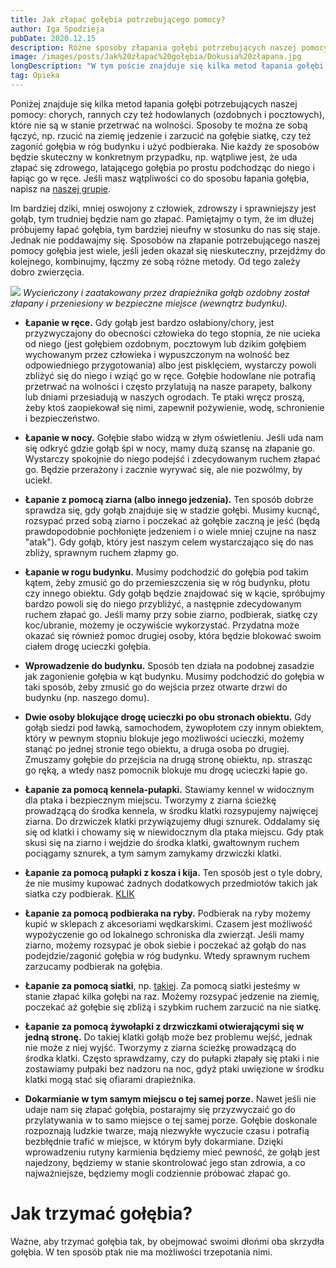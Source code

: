 ```yaml
---
title: Jak złapać gołębia potrzebującego pomocy?
author: Iga Spodzieja
pubDate: 2020.12.15
description: Różne sposoby złapania gołębi potrzebujących naszej pomocy.
image: /images/posts/Jak%20złapać%20gołębia/Dokusia%20złapana.jpg
longDescription: "W tym poście znajduje się kilka metod łapania gołębi potrzebujących naszej pomocy: chorych, rannych czy też hodowlanych (ozdobnych i pocztowych), które nie są w stanie przetrwać na wolności. Sposoby te można ze sobą łączyć, np. rzucić na ziemię jedzenie i zarzucić na gołębie siatkę, czy też zagonić gołębia w róg budynku i użyć podbieraka."
tag: Opieka
---
```


Poniżej znajduje się kilka metod łapania gołębi potrzebujących naszej pomocy: chorych, rannych czy też hodowlanych (ozdobnych i pocztowych), które nie są w stanie przetrwać na wolności. Sposoby te można ze sobą łączyć, np. rzucić na ziemię jedzenie i zarzucić na gołębie siatkę, czy też zagonić gołębia w róg budynku i użyć podbieraka. Nie każdy ze sposobów będzie skuteczny w konkretnym przypadku, np. wątpliwe jest, że uda złapać się zdrowego, latającego gołębia po prostu podchodząc do niego i łapiąc go w ręce. Jeśli masz wątpliwości co do sposobu łapania gołębia, napisz na [naszej grupie](https://www.facebook.com/groups/chatkagolebiagrupa).

Im bardziej dziki, mniej oswojony z człowiek, zdrowszy i sprawniejszy jest gołąb, tym trudniej będzie nam go złapać. Pamiętajmy o tym, że im dłużej próbujemy łapać gołębia, tym bardziej nieufny w stosunku do nas się staje. Jednak nie poddawajmy się. Sposobów na złapanie potrzebującego naszej pomocy gołębia jest wiele, jeśli jeden okazał się nieskuteczny, przejdźmy do kolejnego, kombinujmy, łączmy ze sobą różne metody. Od tego zależy dobro zwierzęcia.

![](/images/posts/Jak%20złapać%20gołębia/Dokusia%20złapana.jpg)
_Wycieńczony i zaatakowany przez drapieżnika gołąb ozdobny został złapany i przeniesiony w bezpieczne miejsce (wewnątrz budynku)._

- **Łapanie w ręce.** Gdy gołąb jest bardzo osłabiony/chory, jest przyzwyczajony do obecności człowieka do tego stopnia, że nie ucieka od niego (jest gołębiem ozdobnym, pocztowym lub dzikim gołębiem wychowanym przez człowieka i wypuszczonym na wolność bez odpowiedniego przygotowania) albo jest pisklęciem, wystarczy powoli zbliżyć się do niego i wziąć go w ręce. Gołębie hodowlane nie potrafią przetrwać na wolności i często przylatują na nasze parapety, balkony lub dniami przesiadują w naszych ogrodach. Te ptaki wręcz proszą, żeby ktoś zaopiekował się nimi, zapewnił pożywienie, wodę, schronienie i bezpieczeństwo.

- **Łapanie w nocy.** Gołębie słabo widzą w złym oświetleniu. Jeśli uda nam się odkryć gdzie gołąb śpi w nocy, mamy dużą szansę na złapanie go. Wystarczy spokojnie do niego podejść i zdecydowanym ruchem złapać go. Będzie przerażony i zacznie wyrywać się, ale nie pozwólmy, by uciekł.

- **Łapanie z pomocą ziarna (albo innego jedzenia).** Ten sposób dobrze sprawdza się, gdy gołąb znajduje się w stadzie gołębi. Musimy kucnąć, rozsypać przed sobą ziarno i poczekać aż gołębie zaczną je jeść (będą prawdopodobnie pochłonięte jedzeniem i o wiele mniej czujne na nasz "atak"). Gdy gołąb, który jest naszym celem wystarczająco się do nas zbliży, sprawnym ruchem złapmy go.

- **Łapanie w rogu budynku.** Musimy podchodzić do gołębia pod takim kątem, żeby zmusić go do przemieszczenia się w róg budynku, płotu czy innego obiektu. Gdy gołąb będzie znajdować się w kącie, spróbujmy bardzo powoli się do niego przybliżyć, a następnie zdecydowanym ruchem złapać go. Jeśli mamy przy sobie ziarno, podbierak, siatkę czy koc/ubranie, możemy je oczywiście wykorzystać. Przydatna może okazać się również pomoc drugiej osoby, która będzie blokować swoim ciałem drogę ucieczki gołębia.

- **Wprowadzenie do budynku.** Sposób ten działa na podobnej zasadzie jak zagonienie gołębia w kąt budynku. Musimy podchodzić do gołębia w taki sposób, żeby zmusić go do wejścia przez otwarte drzwi do budynku (np. naszego domu).

- **Dwie osoby blokujące drogę ucieczki po obu stronach obiektu.** Gdy gołąb siedzi pod ławką, samochodem, żywopłotem czy innym obiektem, który w pewnym stopniu blokuje jego możliwości ucieczki, możemy stanąć po jednej stronie tego obiektu, a druga osoba po drugiej. Zmuszamy gołębie do przejścia na drugą stronę obiektu, np. strasząc go ręką, a wtedy nasz pomocnik blokuje mu drogę ucieczki łapie go.

- **Łapanie za pomocą kennela-pułapki.** Stawiamy kennel w widocznym dla ptaka i bezpiecznym miejscu. Tworzymy z ziarna ścieżkę prowadzącą do środka kennela, w środku klatki rozsypujemy najwięcej ziarna. Do drzwiczek klatki przywiązujemy długi sznurek. Oddalamy się się od klatki i chowamy się w niewidocznym dla ptaka miejscu. Gdy ptak skusi się na ziarno i wejdzie do środka klatki, gwałtownym ruchem pociągamy sznurek, a tym samym zamykamy drzwiczki klatki.

- **Łapanie za pomocą pułapki z kosza i kija.** Ten sposób jest o tyle dobry, że nie musimy kupować żadnych dodatkowych przedmiotów takich jak siatka czy podbierak. [KLIK](https://www.youtube.com/watch?v=jrS7dwtIL5M)

- **Łapanie za pomocą podbieraka na ryby.** Podbierak na ryby możemy kupić w sklepach z akcesoriami wędkarskimi. Czasem jest możliwość wypożyczenie go od lokalnego schroniska dla zwierząt. Jeśli mamy ziarno, możemy rozsypać je obok siebie i poczekać aż gołąb do nas podejdzie/zagonić gołębia w róg budynku. Wtedy sprawnym ruchem zarzucamy podbierak na gołębia.

- **Łapanie za pomocą siatki**, np. [takiej](https://allegro.pl/oferta/siatka-samochodowa-na-przyczepe-200x300cm-8956720323). Za pomocą siatki jesteśmy w stanie złapać kilka gołębi na raz. Możemy rozsypać jedzenie na ziemię, poczekać aż gołębie się zbliżą i szybkim ruchem zarzucić na nie siatkę.

- **Łapanie za pomocą żywołapki z drzwiczkami otwierającymi się w jedną stronę.** Do takiej klatki gołąb może bez problemu wejść, jednak nie może z niej wyjść. Tworzymy z ziarna ścieżkę prowadzącą do środka klatki. Często sprawdzamy, czy do pułapki złapały się ptaki i nie zostawiamy pułpaki bez nadzoru na noc, gdyż ptaki uwięzione w środku klatki mogą stać się ofiarami drapieżnika.

- **Dokarmianie w tym samym miejscu o tej samej porze.** Nawet jeśli nie udaje nam się złapać gołębia, postarajmy się przyzwyczaić go do przylatywania w to samo miejsce o tej samej porze. Gołębie doskonale rozpoznają ludzkie twarze, mają niezwykłe wyczucie czasu i potrafią bezbłędnie trafić w miejsce, w którym były dokarmiane. Dzięki wprowadzeniu rutyny karmienia będziemy mieć pewność, że gołąb jest najedzony, będziemy w stanie skontrolować jego stan zdrowia, a co najważniejsze, będziemy mogli codziennie próbować złapać go.

# Jak trzymać gołębia?

Ważne, aby trzymać gołębia tak, by obejmować swoimi dłońmi oba skrzydła gołębia. W ten sposób ptak nie ma możliwości trzepotania nimi.
